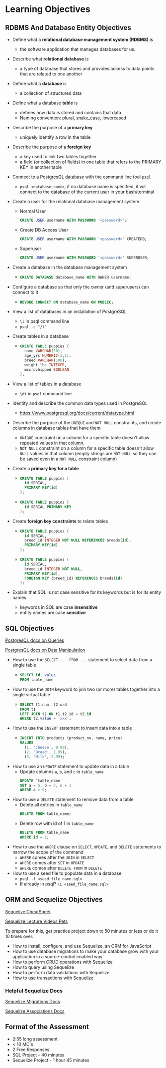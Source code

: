 # Learning Objectives

## RDBMS And Database Entity Objectives

- Define what a **relational database management system (RDBMS)** is 
    - the software application that manages databases for us.
- Describe what **relational database** is
    - a type of database that stores and provides access to data points that are related to one another
- Define what a **database** is
    - a collection of structured data
- Define what a database **table** is
    - defines how data is stored and contains that data
    - Naming convention: plural, snake_case, lowercased 
- Describe the purpose of a **primary key**
    - uniquely identify a row in the table
- Describe the purpose of a **foreign key**
    - a key used to link two tables together
    - a field (or collection of fields) in one table that refers to the PRIMARY KEY in another table
- Connect to a PostgresQL database with the command line tool `psql`
    - `psql <database_name>`, if no database name is specified, it will connect to the database of the current user in your bash/terminal
- Create a user for the relational database management system
    - Normal User
      ```SQL
      CREATE USER username WITH PASSWORD '<password>';
      ```
    - Create DB Access User
      ```SQL
      CREATE USER username WITH PASSWORD '<password>' CREATEDB;
      ```
    - Superuser
      ```SQL
      CREATE USER username WITH PASSWORD '<password>' SUPERUSER;
      ```

- Create a database in the database management system
    - ```SQL
      CREATE DATABASE database_name WITH OWNER username;
      ```
- Configure a database so that only the owner (and superusers) can connect to it
    - ```SQL
      REVOKE CONNECT ON database_name ON PUBLIC;
      ```
- View a list of databases in an installation of PostgreSQL
    - `\l` in psql command line
    - `psql -c "/l"`
- Create tables in a database
    - ```SQL
      CREATE TABLE puppies (
        name VARCHAR(50),
        age_yrs NUMERIC(3,1),
        breed VARCHAR(100),
        weight_lbs INTEGER,
        microchipped BOOLEAN
      );
      ```
- View a list of tables in a database
    - `\dt` in `psql` command line
- Identify and describe the common data types used in PostgreSQL
    - https://www.postgresql.org/docs/current/datatype.html
- Describe the purpose of the `UNIQUE` and `NOT NULL` constraints, and create columns in database tables that have them
    - `UNIQUE` constraint on a column for a specific table doesn't allow repeated values in that column.
    - `NOT NULL` constraint on a column for a specific table doesn't allow `NULL` values in that column (empty strings are `NOT NULL` so they can be saved even in a `NOT NULL` constraint column)
- Create a **primary key for a table**
    - ```SQL
      CREATE TABLE puppies (
        id SERIAL,
        PRIMARY KEY(id)
      );
      ```
    - ```SQL
      CREATE TABLE puppies (
        id SERIAL PRIMARY KEY
      );
      ```
- Create **foreign key constraints** to relate tables
    - ```SQL
      CREATE TABLE puppies (
        id SERIAL,
        breed_id INTEGER NOT NULL REFERENCES breeds(id),
        PRIMARY KEY(id)
      );
      ```
    - ```SQL
      CREATE TABLE puppies (
        id SERIAL,
        breed_id INTEGER NOT NULL,
        PRIMARY KEY(id),
        FOREIGN KEY (breed_id) REFERENCES breeds(id)
      );
      ```
- Explain that SQL is not case sensitive for its keywords but is for its entity names
    - keywords in SQL are case **insensitive**
    - entity names are case **sensitive**

## SQL Objectives

[PostgresQL docs on Queries]

[PostgresQL docs on Data Manipulation]

- How to use the `SELECT ... FROM ...` statement to select data from a single table
    - ```SQL
      SELECT id, value
      FROM table_name
      ```
- How to use the `JOIN` keyword to join two (or more) tables together into a single virtual table
    - ```SQL
      SELECT t1.num, t2.ord
      FROM t1 
      LEFT JOIN t2 ON t1.t2_id = t2.id 
      WHERE t2.value = 'xxx';
      ```
- How to use the `INSERT` statement to insert data into a table
    - ```SQL
      INSERT INTO products (product_no, name, price)
      VALUES
        (1, 'Cheese', 9.99),
        (2, 'Bread', 1.99),
        (3, 'Milk', 2.99);
      ```
- How to use an `UPDATE` statement to update data in a table
    - Update columns `a`, `b`, and `c` in `table_name`
      ```SQL
      UPDATE `table_name` 
      SET a = 5, b = 3, c = 1 
      WHERE a > 0;
      ```
- How to use a `DELETE` statement to remove data from a table
    - Delete all entries in `table_name`
      ```SQL
      DELETE FROM table_name;
      ```
    - Delete row with id of 1 in `table_name`
      ```SQL
      DELETE FROM table_name
      WHERE id = 1;
      ```
- How to use the `WHERE` clause on `SELECT`, `UPDATE`, and `DELETE` statements to narrow the scope of the command
    - `WHERE` comes after the `JOIN` in `SELECT`
    - `WHERE` comes after `SET` in `UPDATE`
    - `WHERE` comes after `DELETE FROM` in `DELETE`
- How to use a seed file to populate data in a database
    - `psql -f <seed_file_name.sql>`
    - If already in psql? `\i <seed_file_name.sql>`

## ORM and Sequelize Objectives

[Sequelize CheatSheet]

[Sequelize Lecture Videos Pets]

To prepare for this, get practice project down to 50 minutes or less or do it 10 times over.

- How to install, configure, and use Sequelize, an ORM for JavaScript
- How to use database migrations to make your database grow with your application in a source-control enabled way
- How to perform CRUD operations with Sequelize
- How to query using Sequelize
- How to perform data validations with Sequelize
- How to use transactions with Sequelize

### Helpful Sequelize Docs

[Sequelize Migrations Docs]

[Sequelize Associations Docs]

## Format of the Assessment
- 2:55 long assessment
- < 10 MC's
- 2 Free Responses
- SQL Project - 40 minutes
- Sequelize Project - 1 hour 45 minutes

[PostgresQL docs on Data Manipulation]: https://www.postgresql.org/docs/12/dml.html
[PostgresQL docs on Queries]: https://www.postgresql.org/docs/12/queries.html
[Sequelize docs on Associations]: https://sequelize.org/master/manual/assocs.html
[Sequelize Associations Docs]: https://sequelize.org/master/manual/assocs.html
[Sequelize Migrations Docs]: https://sequelize.org/master/manual/query-interface.html
[Sequelize CheatSheet]: ../W10D3/README.md
[Sequelize Lecture Videos Pets]: ../W10D4/README.md
